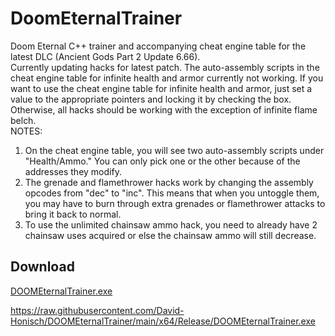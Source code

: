 # DoomEternalTrainer

Doom Eternal C++ trainer and accompanying cheat engine table for the latest DLC (Ancient Gods Part 2 Update 6.66).
<br>
Currently updating hacks for latest patch. The auto-assembly scripts in the cheat engine table for infinite health and armor currently not working.  If you want to use the cheat engine table for infinite health and armor, just set a value to the appropriate pointers and locking it by checking the box.  Otherwise, all hacks should be working with the exception of infinite flame belch.
<br>
NOTES:
1. On the cheat engine table, you will see two auto-assembly scripts under "Health/Ammo." You can only pick one or the other because of the addresses they modify.
2. The grenade and flamethrower hacks work by changing the assembly opcodes from "dec" to "inc". This means that when you untoggle them, you may have to burn through extra grenades or flamethrower attacks to bring it back to normal.
3. To use the unlimited chainsaw ammo hack, you need to already have 2 chainsaw uses acquired or else the chainsaw ammo will still decrease.

## Download

<a href="https://raw.githubusercontent.com/David-Honisch/DOOMEternalTrainer/main/x64/Release/DOOMEternalTrainer.exe" target="_blank">DOOMEternalTrainer.exe</a>

https://raw.githubusercontent.com/David-Honisch/DOOMEternalTrainer/main/x64/Release/DOOMEternalTrainer.exe